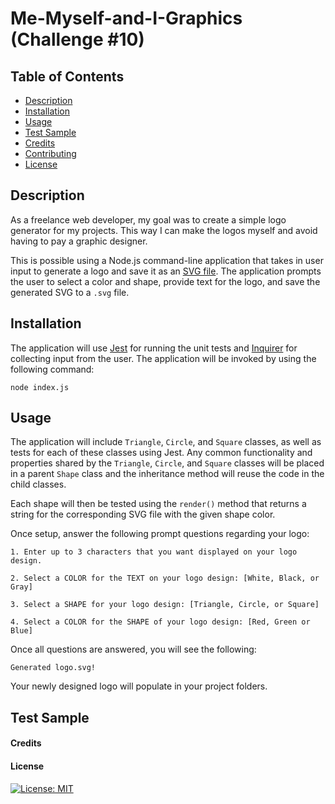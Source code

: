 # Me-Myself-and-I-Graphics (Challenge #10)

## Table of Contents

- [Description](#description)
- [Installation](#installation)
- [Usage](#usage)
- [Test Sample](#test-sample)
- [Credits](#credits)
- [Contributing](#contributing)
- [License](#license)

## Description

As a freelance web developer, my goal was to create a simple logo generator for my projects. This way I can make the logos myself and avoid having to pay a graphic designer.

This is possible using a Node.js command-line application that takes in user input to generate a logo and save it as an [SVG file](https://en.wikipedia.org/wiki/SVG). The application prompts the user to select a color and shape, provide text for the logo, and save the generated SVG to a `.svg` file.



## Installation

The application will use [Jest](https://www.npmjs.com/package/jest) for running the unit tests and [Inquirer](https://www.npmjs.com/package/inquirer/v/8.2.4) for collecting input from the user. The application will be invoked by using the following command:

``````
node index.js
``````

## Usage

The application will include `Triangle`, `Circle`, and `Square` classes, as well as tests for each of these classes using Jest. Any common functionality and properties shared by the `Triangle`, `Circle`, and `Square` classes will be placed in a parent `Shape` class and the inheritance method will reuse the code in the child classes.

Each shape will then be tested using the `render()` method that returns a string for the corresponding SVG file with the given shape color.

Once setup, answer the following prompt questions regarding your logo:

``````
1. Enter up to 3 characters that you want displayed on your logo design.

2. Select a COLOR for the TEXT on your logo design: [White, Black, or Gray]

3. Select a SHAPE for your logo design: [Triangle, Circle, or Square]

4. Select a COLOR for the SHAPE of your logo design: [Red, Green or Blue]
``````

Once all questions are answered, you will see the following:

``````
Generated logo.svg!
``````

Your newly designed logo will populate in your project folders.



## Test Sample

#### Credits

#### License

[![License: MIT](https://img.shields.io/badge/License-MIT-yellow.svg)](https://opensource.org/licenses/MIT)